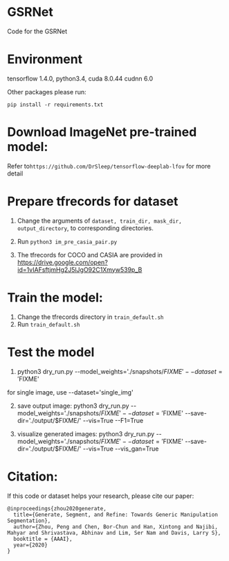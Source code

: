 # GSRNet
Code for the GSRNet 

# Environment
tensorflow 1.4.0, python3.4, cuda 8.0.44 cudnn 6.0

Other packages please run:
```
pip install -r requirements.txt
```

# Download ImageNet pre-trained model:

Refer to```https://github.com/DrSleep/tensorflow-deeplab-lfov``` for more detail

# Prepare tfrecords for dataset
1. Change the arguments of ```dataset, train_dir, mask_dir, output_directory```, to corresponding directories.

2. Run ```python3 im_pre_casia_pair.py```

3. The tfrecords for COCO and CASIA are provided in
https://drive.google.com/open?id=1vIAFsftjmHg2J5lJgO92C1Xmyw539p_B 


# Train the model:
1. Change the tfrecords directory in ```train_default.sh```
2. Run ```train_default.sh```


# Test the model
1. python3 dry_run.py --model_weights='./snapshots/$FIXME' --dataset='$FIXME'

for single image, use --dataset='single_img'

2. save output image:
python3 dry_run.py --model_weights='./snapshots/$FIXME' --dataset='$FIXME' --save-dir='./output/$FIXME/' --vis=True --F1=True

3. visualize generated images:
python3 dry_run.py --model_weights='./snapshots/$FIXME' --dataset='$FIXME' --save-dir='./output/$FIXME/' --vis=True --vis_gan=True

# Citation:
If this code or dataset helps your research, please cite our paper:
```
@inproceedings{zhou2020generate,
  title={Generate, Segment, and Refine: Towards Generic Manipulation Segmentation},
  author={Zhou, Peng and Chen, Bor-Chun and Han, Xintong and Najibi, Mahyar and Shrivastava, Abhinav and Lim, Ser Nam and Davis, Larry S},
  booktitle = {AAAI},
  year={2020}
}
```

